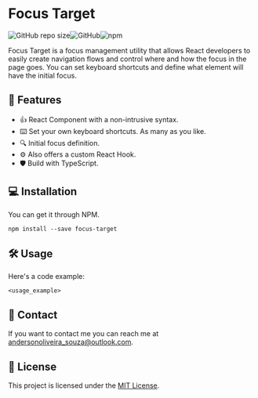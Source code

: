 # Focus Target

![GitHub repo size](https://img.shields.io/github/repo-size/andersouza/focus-target?style=for-the-badge)![GitHub](https://img.shields.io/github/license/andersouza/focus-target?style=for-the-badge)![npm](https://img.shields.io/npm/v/focus-target?style=for-the-badge)

Focus Target is a focus management utility that allows React developers to easily create navigation flows and control where and how the focus in the page goes.
You can set keyboard shortcuts and define what element will have the initial focus.

## :star2: Features

- :+1: React Component with a non-intrusive syntax.
- :keyboard: Set your own keyboard shortcuts. As many as you like.
- :mag: Initial focus definition.
- :gear: Also offers a custom React Hook.
- :shield: Build with TypeScript.

## :computer: Installation

You can get it through NPM.

```
npm install --save focus-target
```

## :hammer_and_wrench: Usage

Here's a code example:

```
<usage_example>
```

## :email: Contact

If you want to contact me you can reach me at <andersonoliveira_souza@outlook.com>.

## :page_facing_up: License

This project is licensed under the [MIT License](./LICENSE).